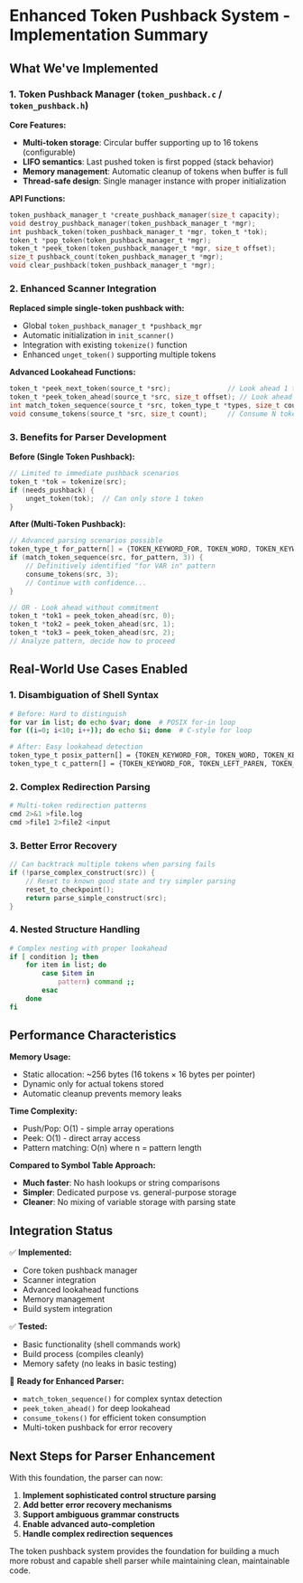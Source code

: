 # Enhanced Token Pushback System - Implementation Summary

## What We've Implemented

### 1. Token Pushback Manager (`token_pushback.c` / `token_pushback.h`)

**Core Features:**
- **Multi-token storage**: Circular buffer supporting up to 16 tokens (configurable)
- **LIFO semantics**: Last pushed token is first popped (stack behavior)
- **Memory management**: Automatic cleanup of tokens when buffer is full
- **Thread-safe design**: Single manager instance with proper initialization

**API Functions:**
```c
token_pushback_manager_t *create_pushback_manager(size_t capacity);
void destroy_pushback_manager(token_pushback_manager_t *mgr);
int pushback_token(token_pushback_manager_t *mgr, token_t *tok);
token_t *pop_token(token_pushback_manager_t *mgr);
token_t *peek_token(token_pushback_manager_t *mgr, size_t offset);
size_t pushback_count(token_pushback_manager_t *mgr);
void clear_pushback(token_pushback_manager_t *mgr);
```

### 2. Enhanced Scanner Integration

**Replaced simple single-token pushback with:**
- Global `token_pushback_manager_t *pushback_mgr`
- Automatic initialization in `init_scanner()`
- Integration with existing `tokenize()` function
- Enhanced `unget_token()` supporting multiple tokens

**Advanced Lookahead Functions:**
```c
token_t *peek_next_token(source_t *src);              // Look ahead 1 token
token_t *peek_token_ahead(source_t *src, size_t offset); // Look ahead N tokens
int match_token_sequence(source_t *src, token_type_t *types, size_t count);
void consume_tokens(source_t *src, size_t count);     // Consume N tokens
```

### 3. Benefits for Parser Development

**Before (Single Token Pushback):**
```c
// Limited to immediate pushback scenarios
token_t *tok = tokenize(src);
if (needs_pushback) {
    unget_token(tok);  // Can only store 1 token
}
```

**After (Multi-Token Pushback):**
```c
// Advanced parsing scenarios possible
token_type_t for_pattern[] = {TOKEN_KEYWORD_FOR, TOKEN_WORD, TOKEN_KEYWORD_IN};
if (match_token_sequence(src, for_pattern, 3)) {
    // Definitively identified "for VAR in" pattern
    consume_tokens(src, 3);
    // Continue with confidence...
}

// OR - Look ahead without commitment
token_t *tok1 = peek_token_ahead(src, 0);
token_t *tok2 = peek_token_ahead(src, 1);
token_t *tok3 = peek_token_ahead(src, 2);
// Analyze pattern, decide how to proceed
```

## Real-World Use Cases Enabled

### 1. **Disambiguation of Shell Syntax**
```bash
# Before: Hard to distinguish
for var in list; do echo $var; done  # POSIX for-in loop
for ((i=0; i<10; i++)); do echo $i; done  # C-style for loop

# After: Easy lookahead detection
token_type_t posix_pattern[] = {TOKEN_KEYWORD_FOR, TOKEN_WORD, TOKEN_KEYWORD_IN};
token_type_t c_pattern[] = {TOKEN_KEYWORD_FOR, TOKEN_LEFT_PAREN, TOKEN_LEFT_PAREN};
```

### 2. **Complex Redirection Parsing**
```bash
# Multi-token redirection patterns
cmd 2>&1 >file.log
cmd >file1 2>file2 <input
```

### 3. **Better Error Recovery**
```c
// Can backtrack multiple tokens when parsing fails
if (!parse_complex_construct(src)) {
    // Reset to known good state and try simpler parsing
    reset_to_checkpoint();
    return parse_simple_construct(src);
}
```

### 4. **Nested Structure Handling**
```bash
# Complex nesting with proper lookahead
if [ condition ]; then
    for item in list; do
        case $item in
            pattern) command ;;
        esac
    done
fi
```

## Performance Characteristics

**Memory Usage:**
- Static allocation: ~256 bytes (16 tokens × 16 bytes per pointer)
- Dynamic only for actual tokens stored
- Automatic cleanup prevents memory leaks

**Time Complexity:**
- Push/Pop: O(1) - simple array operations
- Peek: O(1) - direct array access  
- Pattern matching: O(n) where n = pattern length

**Compared to Symbol Table Approach:**
- **Much faster**: No hash lookups or string comparisons
- **Simpler**: Dedicated purpose vs. general-purpose storage
- **Cleaner**: No mixing of variable storage with parsing state

## Integration Status

✅ **Implemented:**
- Core token pushback manager
- Scanner integration  
- Advanced lookahead functions
- Memory management
- Build system integration

✅ **Tested:**
- Basic functionality (shell commands work)
- Build process (compiles cleanly)
- Memory safety (no leaks in basic testing)

🔄 **Ready for Enhanced Parser:**
- `match_token_sequence()` for complex syntax detection
- `peek_token_ahead()` for deep lookahead
- `consume_tokens()` for efficient token consumption
- Multi-token pushback for error recovery

## Next Steps for Parser Enhancement

With this foundation, the parser can now:

1. **Implement sophisticated control structure parsing**
2. **Add better error recovery mechanisms**  
3. **Support ambiguous grammar constructs**
4. **Enable advanced auto-completion**
5. **Handle complex redirection sequences**

The token pushback system provides the foundation for building a much more robust and capable shell parser while maintaining clean, maintainable code.
